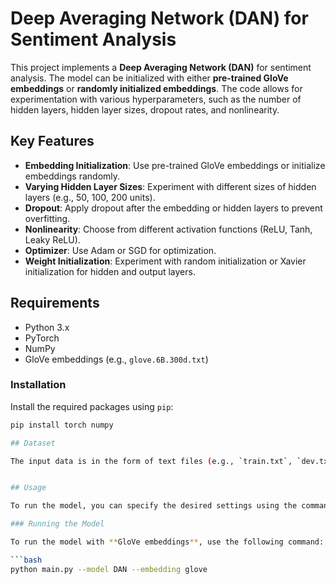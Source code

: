 # Deep Averaging Network (DAN) for Sentiment Analysis

This project implements a **Deep Averaging Network (DAN)** for sentiment analysis. The model can be initialized with either **pre-trained GloVe embeddings** or **randomly initialized embeddings**. The code allows for experimentation with various hyperparameters, such as the number of hidden layers, hidden layer sizes, dropout rates, and nonlinearity.

## Key Features

- **Embedding Initialization**: Use pre-trained GloVe embeddings or initialize embeddings randomly.
- **Varying Hidden Layer Sizes**: Experiment with different sizes of hidden layers (e.g., 50, 100, 200 units).
- **Dropout**: Apply dropout after the embedding or hidden layers to prevent overfitting.
- **Nonlinearity**: Choose from different activation functions (ReLU, Tanh, Leaky ReLU).
- **Optimizer**: Use Adam or SGD for optimization.
- **Weight Initialization**: Experiment with random initialization or Xavier initialization for hidden and output layers.

## Requirements

- Python 3.x
- PyTorch
- NumPy
- GloVe embeddings (e.g., `glove.6B.300d.txt`)

### Installation

Install the required packages using `pip`:

```bash
pip install torch numpy

## Dataset

The input data is in the form of text files (e.g., `train.txt`, `dev.txt`) where each line contains a sentiment label (0 or 1) followed by a review sentence, separated by a tab (`\t`). An example line might look like this:


## Usage

To run the model, you can specify the desired settings using the command-line arguments. The main script is `main.py`.

### Running the Model

To run the model with **GloVe embeddings**, use the following command:

```bash
python main.py --model DAN --embedding glove
